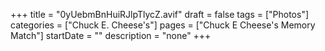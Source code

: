 +++
title = "0yUebmBnHuiRJlpTlycZ.avif"
draft = false
tags = ["Photos"]
categories = ["Chuck E. Cheese's"]
pages = ["Chuck E Cheese's Memory Match"]
startDate = ""
description = "none"
+++
